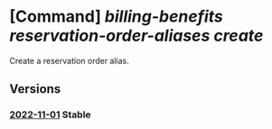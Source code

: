 # [Command] _billing-benefits reservation-order-aliases create_

Create a reservation order alias.

## Versions

### [2022-11-01](/Resources/mgmt-plane/L3Byb3ZpZGVycy9taWNyb3NvZnQuYmlsbGluZ2JlbmVmaXRzL3Jlc2VydmF0aW9ub3JkZXJhbGlhc2VzL3t9/2022-11-01.xml) **Stable**

<!-- mgmt-plane /providers/microsoft.billingbenefits/reservationorderaliases/{} 2022-11-01 -->
